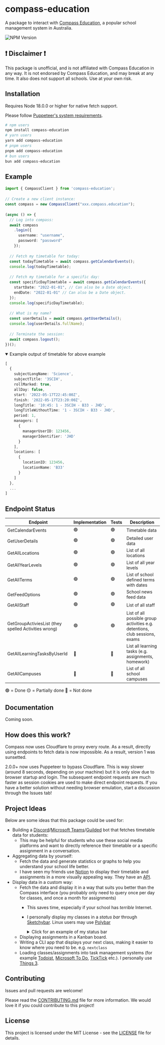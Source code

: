 # compass-education

A package to interact with [Compass Education](https://compass.education), a popular school management system in Australia.

![NPM Version](https://img.shields.io/npm/v/compass-education?style=for-the-badge&color=red)

## ❗ Disclaimer ❗

This package is unofficial, and is not affiliated with Compass Education in any way. It is not endorsed by Compass Education, and may break at any time. It also does not support all schools. Use at your own risk.

## Installation

Requires Node 18.0.0 or higher for native fetch support.

Please follow [Puppeteer's system requirements](https://pptr.dev/guides/system-requirements).

```bash
# npm users
npm install compass-education
# yarn users
yarn add compass-education
# pnpm users
pnpm add compass-education
# bun users
bun add compass-education
```

## Example 
```ts
import { CompassClient } from 'compass-education';

// Create a new client instance:
const compass = new CompassClient("xxx.compass.education");

(async () => {
  // Log into compass:
  await compass
    .login({
      username: "username",
      password: "password"
    });

  // Fetch my timetable for today:
  const todayTimetable = await compass.getCalendarEvents();
  console.log(todayTimetable);

  // Fetch my timetable for a specific day:
  const specificDayTimetable = await compass.getCalendarEvents({
    startDate: "2022-01-01", // Can also be a Date object.
    endDate: "2022-01-01" // Can also be a Date object.
  });
  console.log(specificDayTimetable);

  // What is my name?
  const userDetails = await compass.getUserDetails();
  console.log(userDetails.fullName);

  // Terminate the session:
  await compass.logout();
})();

```

<details open>
  <summary>Example output of timetable for above example</summary>

  ```ts
  [
    {
      subjectLongName: 'Science',
      subjectTitle: '3SCIH',
      rollMarked: true,
      allDay: false,
      start: '2022-05-17T22:45:00Z',
      finish: '2022-05-17T23:20:00Z',
      longTitle: '10:45: 1 - 3SCIH - B33 - JHD',
      longTitleWithoutTime: '1 - 3SCIH - B33 - JHD',
      period: 1,
      managers: [
        {
          managerUserID: 123456,
          managerIdentifier: 'JHD'
        }
      ],
      locations: [
        {
          locationID: 123456,
          locationName: 'B33'
        }
      ]
    },
    ...
  ]
  ```
</details>

## Endpoint Status
| Endpoint                                             | Implementation | Tests | Description                                           |
|------------------------------------------------------|----------------|-------|-------------------------------------------------------|
| GetCalendarEvents                                    | 🟢              | 🟢     | Timetable data                                        |
| GetUserDetails                                       | 🟢              | 🟢     | Detailed user data                                    |
| GetAllLocations                                      | 🟢              | 🟢     | List of all locations                                 |
| GetAllYearLevels                                     | 🟢              | 🟢     | List of all year levels                               |
| GetAllTerms                                          | 🟢              | 🟢     | List of school defined terms with dates               |
| GetFeedOptions                                       | 🟢              | 🟢     | School news feed data                                 |
| GetAllStaff                                          | 🟢              | 🟢     | List of all staff                                     |
| GetGroupActiviesList (they spelled Activities wrong) | 🟢              | 🟢     | List of all possible group activities e.g. detentions, club sessions, exams |
| GetAllLearningTasksByUserId                          | 🔴              | 🔴     | List all learning tasks (e.g. assignments, homework) |
| GetAllCampuses                                       | 🔴              | 🔴     | List of all school campuses                           |

🟢 = Done
🟡 = Partially done
🔴 = Not done

## Documentation
Coming soon.

## How does this work?

Compass now uses Cloudflare to proxy every route. As a result, directly using endpoints to fetch data is now impossible. As a result, version 1 was sunsetted.

2.0.0+ now uses Puppeteer to bypass Cloudflare. This is way slower (around 8 seconds, depending on your machine) but it is only slow due to browser startup and login. The subsequent endpoint requests are much faster as session cookies are used to make direct endpoint requests. If you have a better solution without needing browser emulation, start a discussion through the Issues tab!

## Project Ideas
Below are some ideas that this package could be used for:
- Building a [Discord](https://discord.com)/[Microsoft Teams](https://www.microsoft.com/microsoft-teams/)/[Guilded](https://www.guilded.gg) bot that fetches timetable data for students:
  - This may be helpful for students who use these social media platforms and want to directly reference their timetable or a specific assignment in a conversation.
- Aggregating data by yourself:
  - Fetch the data and generate statistics or graphs to help you understand your school life better.
  - I have seen my friends use [Notion](https://www.notion.com) to display their timetable and assignments in a more visually appealing way. They have an [API](https://developers.notion.com).
- Display data in a custom way:
  - Fetch the data and display it in a way that suits you better than the Compass interface (you probably only need to query once per day for classes, and once a month for assignments)
    - This saves time, especially if your school has *terrible* Internet.
    - I personally display my classes in a *status bar* through [Sketchybar](https://felixkratz.github.io/SketchyBar/). Linux users may use [Polybar](https://polybar.github.io)
      <details>
        <summary>Click for an example of my status bar</summary>
        
        ![screenshot](.github/assets/bar.png)
      </details>
  - Displaying assignments in a Kanban board.
  - Writing a CLI app that displays your next class, making it easier to know where you need to be. e.g. `nextclass`
  - Loading classes/assignments into task management systems (for example [Todoist](https://todoist.com), [Microsoft To Do](https://to-do.microsoft.com), [TickTick](https://ticktick.com) etc.). I personally use [Things 3](https://culturedcode.com/things/).

## Contributing

Issues and pull	requests are welcome!

Please read the [CONTRIBUTING.md](CONTRIBUTING.md) file for more information. We would love it if you could contribute to this project!

## License

This project is licensed under the MIT License - see the [LICENSE](LICENSE) file for details.
